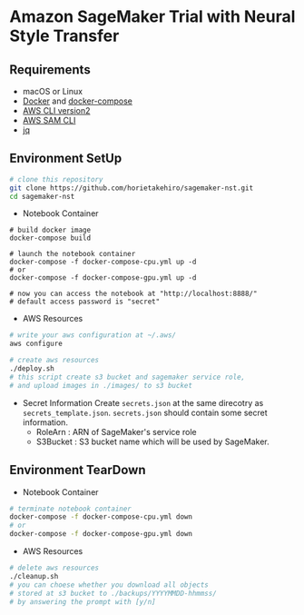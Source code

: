 # Amazon SageMaker Trial with Neural Style Transfer

## Requirements
- macOS or Linux
- [Docker](https://docs.docker.com/get-docker/) and [docker-compose](https://docs.docker.com/compose/install/)
- [AWS CLI version2](https://docs.aws.amazon.com/ja_jp/cli/latest/userguide/install-cliv2.html)
- [AWS SAM CLI](https://docs.aws.amazon.com/ja_jp/serverless-application-model/latest/developerguide/serverless-sam-cli-install.html)
- [jq](https://stedolan.github.io/jq/download/)

## Environment SetUp
```bash
# clone this repository
git clone https://github.com/horietakehiro/sagemaker-nst.git
cd sagemaker-nst
```

- Notebook Container
```
# build docker image
docker-compose build 

# launch the notebook container
docker-compose -f docker-compose-cpu.yml up -d 
# or
docker-compose -f docker-compose-gpu.yml up -d 

# now you can access the notebook at "http://localhost:8888/"
# default access password is "secret"
```

- AWS Resources
```bash
# write your aws configuration at ~/.aws/
aws configure

# create aws resources
./deploy.sh
# this script create s3 bucket and sagemaker service role,
# and upload images in ./images/ to s3 bucket
```

- Secret Information
Create `secrets.json` at the same direcotry as `secrets_template.json`. `secrets.json` should contain some secret information.
    - RoleArn : ARN of SageMaker's service role
    - S3Bucket : S3 bucket name which will be used by SageMaker.


## Environment TearDown
- Notebook Container
```bash
# terminate notebook container
docker-compose -f docker-compose-cpu.yml down
# or
docker-compose -f docker-compose-gpu.yml down
```
- AWS Resources
```bash
# delete aws resources
./cleanup.sh
# you can choese whether you download all objects 
# stored at s3 bucket to ./backups/YYYYMMDD-hhmmss/
# by answering the prompt with [y/n]
```
